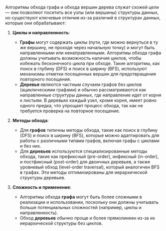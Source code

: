 Алгоритмы обхода графа и обхода вершин дерева служат схожей цели — они позволяют посетить все узлы (или вершины) структуры данных, но существуют ключевые отличия из-за различий в структурах данных, которые они обрабатывают:

1. **Циклы и направленность**:
   - **Графы** могут содержать циклы (пути, где можно вернуться в ту же вершину, не проходя через начальную точку) и могут быть направленными или ненаправленными. Алгоритмы обхода графа должны учитывать возможность наличия циклов, чтобы избежать бесконечного цикла при обходе. Такие алгоритмы, как поиск в глубину (DFS) и поиск в ширину (BFS), используют механизмы отметки посещенных вершин для предотвращения повторного посещения.
   - **Деревья** являются частным случаем графов без циклов (ациклическими графами) и обычно рассматриваются как направленные структуры данных, где направление идет от корня к листьям. В деревьях каждый узел, кроме корня, имеет ровно одного предка, что упрощает процесс обхода, так как не требуется проверка на повторное посещение.

2. **Методы обхода**:
   - Для **графов** типичны методы обхода, такие как поиск в глубину (DFS) и поиск в ширину (BFS), которые можно адаптировать для работы с различными типами графов, включая графы с циклами и без них.
   - Для **деревьев** используются специализированные методы обхода, такие как префиксный (pre-order), инфиксный (in-order), и постфиксный (post-order) для двоичных деревьев, а также уровневый обход (level-order traversal), который аналогичен BFS в графах. Эти методы оптимизированы для иерархической структуры деревьев.

3. **Сложность и применение**:
   - Алгоритмы обхода **графа** могут быть более сложными в реализации и использовании, поскольку они должны учитывать больше потенциальных сложностей (например, циклы и направленность).
   - Обход **деревьев** обычно проще и более прямолинеен из-за их иерархической структуры без циклов.
